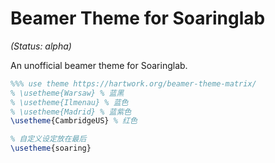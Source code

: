 # Beamer Theme for Soaringlab

_(Status: alpha)_

An unofficial beamer theme for Soaringlab.

```latex
%%% use theme https://hartwork.org/beamer-theme-matrix/
% \usetheme{Warsaw} % 蓝黑
% \usetheme{Ilmenau} % 蓝色
% \usetheme{Madrid} % 蓝紫色
\usetheme{CambridgeUS} % 红色

% 自定义设定放在最后
\usetheme{soaring}
```

